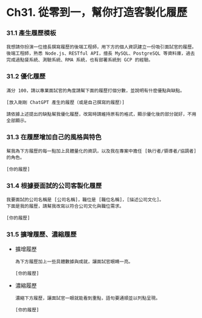 # Ch31.	從零到一，幫你打造客製化履歷

### 31.1 產生履歷模板

```
我想請你扮演一位擅長撰寫履歷的後端工程師，用下方的個人資訊建立一份吸引面試官的履歷。
後端工程師，熟悉 Node.js、RESTful API，擅長 MySQL、PostgreSQL 等資料庫，過去完成過點餐系統、測驗系統、RMA 系統，也有部署系統到 GCP 的經驗。
```

### 31.2 優化履歷

```
滿分 100，請以專業面試官的角度請幫下面的履歷打個分數，並說明有什麼優點與缺點。 

[放入剛剛 ChatGPT 產生的履歷（或是自己撰寫的履歷）]
```

```
請依據上述提出的缺點幫我優化履歷，改寫時請維持原有的格式，顯示優化後的部分就好，不用全部顯示。
```

### 31.3 在履歷增加自己的風格與特色

```
幫我為下方履歷的每一點加上具體量化的資訊，以及我在專案中擔任 [執行者/領導者/協調者] 的角色。

[你的履歷]
```

### 31.4 根據要面試的公司客製化履歷

```
我要面試的公司名稱是 [公司名稱]，職位是 [職位名稱]，[描述公司文化]。
下面是我的履歷，請幫我改寫以符合公司文化與職位需求。

[你的履歷]
```

### 31.5 擴增履歷、濃縮履歷

- 擴增履歷
    ```
    為下方履歷加上一些具體數據與成就，讓面試官眼睛一亮。

    [你的履歷]
    ```
- 濃縮履歷
    ```
    濃縮下方履歷，讓面試官一眼就能看到重點，語句要通順並以列點呈現。

    [你的履歷]
    ```